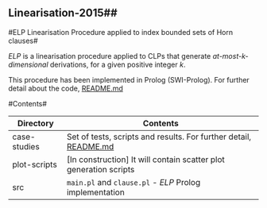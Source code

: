 ## Linearisation-2015##

#ELP Linearisation Procedure applied to index bounded sets of Horn clauses#

*ELP* is a linearisation procedure applied to CLPs that generate *at-most-k-dimensional* derivations, for a given positive integer *k*.

This procedure has been implemented in Prolog (SWI-Prolog). For further detail about the code, [README.md](https://github.com/elenagutiv/Linearisation-2015/tree/master/src)


#Contents#

Directory | Contents															|
---------------|--------------------------------------------------------------------|
case-studies			   | Set of tests, scripts and results. For further detail, [README.md](https://github.com/elenagutiv/Linearisation-2015/tree/master/case-studies)	 															|
plot-scripts			   | [In construction] It will contain scatter plot generation scripts	 															|
src		   | `main.pl` and `clause.pl` - *ELP* Prolog implementation

